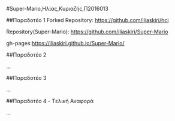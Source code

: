 #Super-Mario,Ηλίας,Κυριαζής,Π2016013

##Παραδοτέο 1 Forked Repository: https://github.com/iliaskiri/hci

Repository(Super-Mario): https://github.com/iliaskiri/Super-Mario

gh-pages:https://iliaskiri.github.io/Super-Mario/

##Παραδοτέο 2

...

##Παραδοτέο 3

...

##Παραδοτέο 4 - Tελική Αναφορά

...
